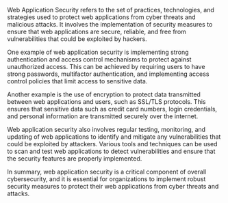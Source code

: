 

Web Application Security refers to the set of practices, technologies, and strategies used to protect web applications from cyber threats and malicious attacks. It involves the implementation of security measures to ensure that web applications are secure, reliable, and free from vulnerabilities that could be exploited by hackers.

One example of web application security is implementing strong authentication and access control mechanisms to protect against unauthorized access. This can be achieved by requiring users to have strong passwords, multifactor authentication, and implementing access control policies that limit access to sensitive data.

Another example is the use of encryption to protect data transmitted between web applications and users, such as SSL/TLS protocols. This ensures that sensitive data such as credit card numbers, login credentials, and personal information are transmitted securely over the internet.

Web application security also involves regular testing, monitoring, and updating of web applications to identify and mitigate any vulnerabilities that could be exploited by attackers. Various tools and techniques can be used to scan and test web applications to detect vulnerabilities and ensure that the security features are properly implemented.

In summary, web application security is a critical component of overall cybersecurity, and it is essential for organizations to implement robust security measures to protect their web applications from cyber threats and attacks.